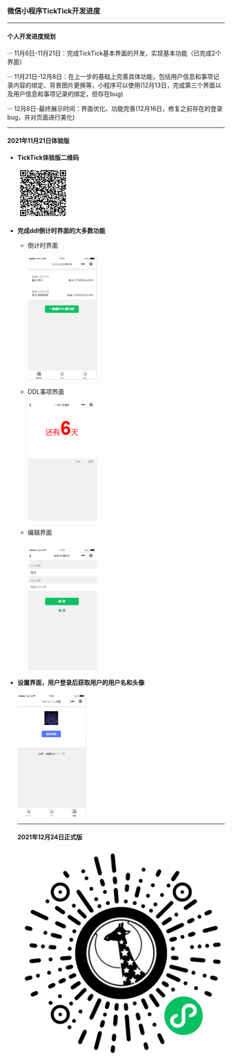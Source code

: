 ### 微信小程序TickTick开发进度

--------------------------------

#### 个人开发进度规划

··· 11月6日-11月21日：完成TickTick基本界面的开发，实现基本功能（已完成2个界面）

··· 11月21日-12月8日：在上一步的基础上完善具体功能，包括用户信息和事项记录内容的绑定、背景图片更换等，小程序可以使用(12月13日，完成第三个界面以及用户信息和事项记录的绑定，但存在bug)

··· 12月8日-最终展示时间：界面优化、功能完善(12月16日，修复之前存在的登录bug，并对页面进行美化)

------------------

#### 2021年11月21日体验版

- **TickTick体验版二维码**

  <img src=".\img\oI4mh5d1VGl5DndECyNkyPwnnVZg.jpg" alt="oI4mh5d1VGl5DndECyNkyPwnnVZg" style="zoom:25%;" />

- **完成ddl倒计时界面的大多数功能**

  - 倒计时界面
  
    <img src=".\img\image-20211121150354579.png" alt="image-20211121150354579" style="zoom:50%;" />

  - DDL事项界面
  
    <img src=".\img\image-20211121150435908.png" alt="image-20211121150354579" style="zoom:50%;" />

  - 编辑界面
  
    <img src=".\img\image-20211121150521248.png" alt="image-20211121150354579" style="zoom:50%;" />

- **设置界面，用户登录后获取用户的用户名和头像**

  <img src=".\img\image-20211121150259118.png" alt="image-20211121150259118" style="zoom:50%;" />
  
  ---------------------------------------------
  #### 2021年12月24日正式版
  
   <img src=".\img\gh_4bba3c035010_1280.jpg" alt="gh_4bba3c035010_1280" style="zoom:50%;" />



